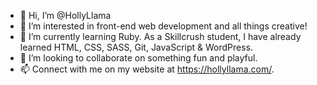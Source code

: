- 👋 Hi, I’m @HollyLlama
- 👀 I’m interested in front-end web development and all things creative!
- 🌱 I’m currently learning Ruby. As a Skillcrush student, I have already learned HTML, CSS, SASS, Git, JavaScript & WordPress.
- 💞️ I’m looking to collaborate on something fun and playful.
- 📫 Connect with me on my website at https://hollyllama.com/.

<!---
HollyLlama/HollyLlama is a ✨ special ✨ repository because its `README.md` (this file) appears on your GitHub profile.
You can click the Preview link to take a look at your changes.
--->
